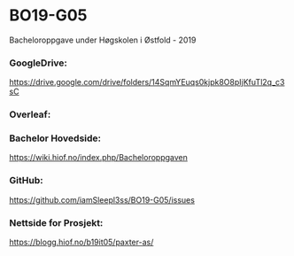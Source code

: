 # BO19-G05
Bacheloroppgave under Høgskolen i Østfold - 2019 


### GoogleDrive:

https://drive.google.com/drive/folders/14SqmYEuqs0kjpk8O8pIjKfuTl2q_c3sC

### Overleaf:

### Bachelor Hovedside:

https://wiki.hiof.no/index.php/Bacheloroppgaven

### GitHub:

https://github.com/iamSleepl3ss/BO19-G05/issues

### Nettside for Prosjekt:

https://blogg.hiof.no/b19it05/paxter-as/
